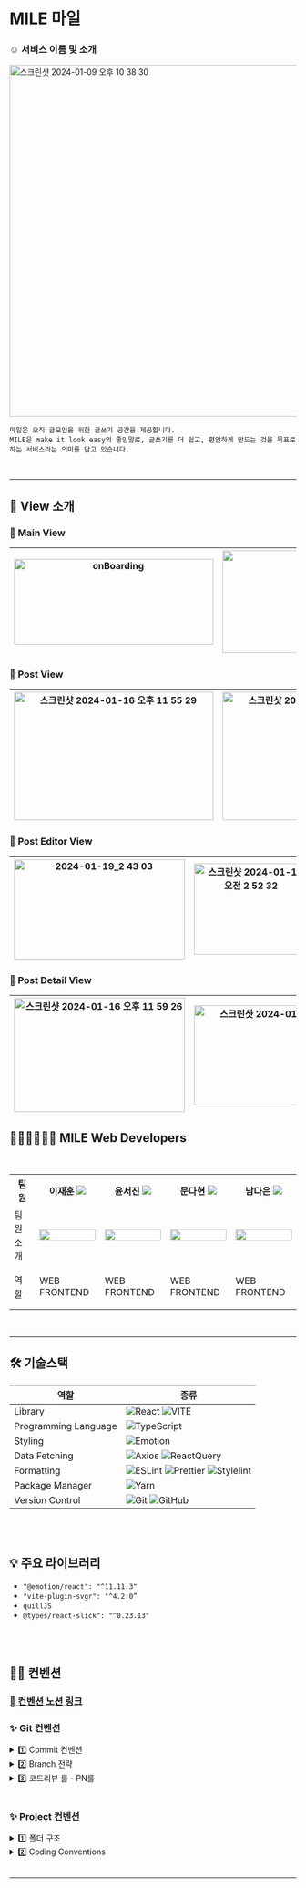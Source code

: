 <h1> MILE 마일 </h1>

<h3> ☺️ 서비스 이름 및 소개 </h3>

<img width="617" alt="스크린샷 2024-01-09 오후 10 38 30" src="https://github.com/Mile-Writings/Mile-Client/assets/96781926/f0e19f20-6390-4f3b-b0bf-bdfcf5d61b13">

```
마일은 오직 글모임을 위한 글쓰기 공간을 제공합니다.
MILE은 make it look easy의 줄임말로, 글쓰기를 더 쉽고, 편안하게 만드는 것을 목표로 하는 서비스라는 의미를 담고 있습니다.
```

<br/>
<hr/>

## 👀 View 소개
### 🌱 Main View

| <img width="350" height="150" alt="onBoarding" src="https://github.com/Mile-Writings/Mile-Client/assets/96781926/a25259cb-ac43-4caf-b9e7-9a5ed672fee2"> | <img width="350" height="180" alt="Carousel" src="https://github.com/Mile-Writings/Mile-Client/assets/96781926/b44ae0a2-dea6-4b99-bef3-6474ab5dc267"> | <img width="350" height="150" alt="q a" src="https://github.com/Mile-Writings/Mile-Client/assets/96781926/e1e28047-8aa7-498d-8e88-216b686277fa"> |
| :---: | :---: | :---: |


### 🌱 Post View

| <img width="350" height="225" alt="스크린샷 2024-01-16 오후 11 55 29" src="https://github.com/Mile-Writings/Mile-Client/assets/96781926/b1c2eb99-88b3-49da-89bf-2bdf3d1848b8"> | <img width="350" height="225" alt="스크린샷 2024-01-16 오후 11 03 12" src="https://github.com/Mile-Writings/Mile-Client/assets/96781926/28bfcf61-af14-4a7b-b5e0-b12aa3be162f"> |
| :---: | :---: |


### 🌱 Post Editor View

| <img width="300" height="175" alt="2024-01-19_2 43 03" src="https://github.com/Mile-Writings/Mile-Client/assets/96781926/a73d5f69-f05b-42dc-854a-f1a11ab860d2"> | <img width="200" height="160" alt="스크린샷 2024-01-18 오전 2 52 32" src="https://github.com/Mile-Writings/Mile-Client/assets/96781926/af436953-7232-4ee5-8980-94ecac1e0721"> | <img width="300" height="175" alt="스크린샷 2024-01-19 오후 5 53 11" src="https://github.com/Mile-Writings/Mile-Client/assets/96781926/2850e86f-9ad4-4ebb-be47-db506eef65ea"> |
| :---: | :---: | :---: |

### 🌱 Post Detail View

| <img width="300" height="200" alt="스크린샷 2024-01-16 오후 11 59 26" src="https://github.com/Mile-Writings/Mile-Client/assets/96781926/a8ae7703-0982-4141-b39e-7e2342b4fd8e"> | <img width="350" height="175" alt="스크린샷 2024-01-16 오후 11 09 39" src="https://github.com/Mile-Writings/Mile-Client/assets/96781926/80dd545a-bbe3-4fcf-a1fe-6ecb4968c594"> |
| :---: | :---: |


<h2>👩🏻‍💻🧑🏻‍💻 MILE Web Developers </h2>
<br/>

<div align="center">
<table>
<th>팀원</th>
    <th> 이재훈 <a href="https://github.com/ljh0608"><img src="https://img.shields.io/badge/Github-181717?style=flat-square&logo=Github&logoColor=white"/><a></th>
	<th> 윤서진 <a href="https://github.com/se0jinYoon"><img src="https://img.shields.io/badge/Github-181717?style=flat-square&logo=Github&logoColor=white"/></a></th>
    <th> 문다현 <a href="https://github.com/moondda"><img src="https://img.shields.io/badge/Github-181717?style=flat-square&logo=Github&logoColor=white"/></a></th>
    <th> 남다은 <a href="https://github.com/namdaeun"><img src="https://img.shields.io/badge/Github-181717?style=flat-square&logo=Github&logoColor=white"/></a></th>
    <tr>
    <td> 팀원 소개 </td>
    	<td><img src="https://avatars.githubusercontent.com/u/81609304?v=4" width="100%"></td>
    	<td><img src="https://avatars.githubusercontent.com/u/109661444?v=4" width="100%"></td>
      <td><img src="https://avatars.githubusercontent.com/u/93575538?v=4" width="100%"></td>
    	<td><img src="https://avatars.githubusercontent.com/u/96781926?v=4" width="100%"></td>
    </tr>
    <tr>
	<td> 역할 </td>
	<td>
		<p>WEB FRONTEND</p>
	</td>
	<td>
		<p>WEB FRONTEND</p>
	</td>
	<td>
		<p>WEB FRONTEND</p>
	</td>
    <td>
		<p>WEB FRONTEND</p>
	</td>
    </tr>
    </table>
</div>

<br/>
<hr/>

<h2> 🛠 기술스택 </h2>

| 역할                 | 종류                                                                                                                                                                                                                                                                                                                          |
| -------------------- | ----------------------------------------------------------------------------------------------------------------------------------------------------------------------------------------------------------------------------------------------------------------------------------------------------------------------------- |
| Library              | ![React](https://img.shields.io/badge/React-61DAFB?style=for-the-badge&logo=React&logoColor=white) ![VITE](https://img.shields.io/badge/VITE-646CFF?style=for-the-badge&logo=Vite&logoColor=white)                                                                                                                                                                                                                             |
| Programming Language | ![TypeScript](https://img.shields.io/badge/TypeScript-3178C6.svg?style=for-the-badge&logo=TypeScript&logoColor=white)                                                                                                                                                                                                         |
| Styling              | ![Emotion](https://img.shields.io/badge/emotion-DB7093?style=for-the-badge&logo=Emotion&logoColor=white)                                                                                                                                                                                                                      |
| Data Fetching        | ![Axios](https://img.shields.io/badge/Axios-5A29E4?style=for-the-badge&logo=Axios&logoColor=white) ![ReactQuery](https://img.shields.io/badge/ReactQuery-FF4154?style=for-the-badge&logo=ReactQuery&logoColor=white)                                                                                                                                                                                                                           |
| Formatting           | ![ESLint](https://img.shields.io/badge/ESLint-4B3263?style=for-the-badge&logo=eslint&logoColor=white) ![Prettier](https://img.shields.io/badge/Prettier-F7B93E?style=for-the-badge&logo=prettier&logoColor=white) ![Stylelint](https://img.shields.io/badge/stylelint-000?style=for-the-badge&logo=stylelint&logoColor=white) |
| Package Manager      | ![Yarn](https://img.shields.io/badge/Yarn-2C8EBB?style=for-the-badge&logo=yarn&logoColor=white)                                                                                                                                                                                                                               |
| Version Control      | ![Git](https://img.shields.io/badge/git-%23F05033.svg?style=for-the-badge&logo=git&logoColor=white) ![GitHub](https://img.shields.io/badge/github-%23121011.svg?style=for-the-badge&logo=github&logoColor=white)                                                                                                              |

<br />
<br />
<h2> 💡 주요 라이브러리 </h2>


- `"@emotion/react": "^11.11.3"` <br />
- `"vite-plugin-svgr": "^4.2.0”` <br />
- `quillJS` <br />
- `@types/react-slick": "^0.23.13"`


<br/>
<br />

## ✍🏻 컨벤션

### [📏 컨벤션 노션 링크](https://unnamedwritings.notion.site/4428b3ba2d4b48f4b5e9e0c1eac53535?pvs=4)

### ✨ Git 컨벤션

<details>
<summary>  1️⃣ Commit 컨벤션  </summary>

<br />
<strong>Commit Type</strong>

<br />

```
type: subject 
type과 콜론 후 한칸 띄고 subject 
```

- **Commit 메시지 종류 설명**

| 제목     | 내용                                        |
| -------- | ------------------------------------------- |
| init     | 브랜치 첫 커밋                              |
| feat     | 새로운 기능에 대한 커밋                     |
| fix      | 버그 수정에 대한 커밋                       |
| build    | 빌드 관련 파일 수정에 대한 커밋             |
| chore    | 그 외 자잘한 수정에 대한 커밋               |
| docs     | 문서 수정에 대한 커밋                       |
| style    | 코드 스타일 혹은 포맷 등에 관한 커밋 |
| refactor | 코드 리팩토링에 대한 커밋                   |
| etc      | 위에 해당하지 않는 모든 변경(가능한 x) |
| test     | 테스트 코드 추가, 삭제, 변경 |

<br/>

</details>

<details>
<summary> 2️⃣ Branch 전략 </summary>

- `Git-Flow` 전략
- 브랜치 운영
    - `main` : 완전히 안전하다고 판단되었을 때, 즉 배포가 가능한 최종 merge하는 곳
    - `develop` : 배포하기 전 개발 중일 때 각자의 브랜치에서 merge하는 브랜치
    - `feat/#issue/기능명`: feature 브랜치. 새로운 기능 개발. 개발이 완료되면 develop 브랜치로 병합
    - `fix/#issue/기능명` : feature브랜치 생성 후 버그가 생겼을 때 수정하는 브랜치
  ```jsx
  main
    ㄴ develop
      ㄴ feat/#이슈번호/기능명(camelCase)
  ```

<br/>

</details>

<details>
<summary> 3️⃣ 코드리뷰 룰 - PN룰  </summary>
  - 뱅크샐러드에서 사용하고 있는 코드리뷰 룰인 PN룰을 사용해서 코드리뷰에서 필요한 커뮤니케이션 비용을 최소화하고자 했습니다.

</details>

<br/>

### ✨ Project 컨벤션

<details>
<summary >1️⃣ 폴더 구조 </summary>

- 사용되는 파일을 가까이 모아서 배치

```tsx
|-- 📁 node_modules
|-- 📁 public
|-- 📁 src
    |-- 📁 assets
	  |   |-- 📁 svgs
	  |   |-- 📁 images
    |-- 📁 components
	  |   |-- 📁 commons (button , input 등 재사용의 가장 작은 단위
	  |   |-- 📁 icons(React Icon Components)
    |-- 📁 pages
    |	|   |-- 📁error
    |	|   |-- 📁login
    |	|   |-- 📁main
    |   |       |-- 📁apis
    |   |    	|-- 📁components
    |   |    	|-- 📁types
    |   |    	|-- 📁constants
    |   |    	|-- 📁styles
    |   |	|-- 📁types
    |   |    	|-- Main.tsx
    |   |   |-- 📁postDetail
    |   |       |-- 📁apis
    |   |    	|-- 📁components
    |   |    	|-- 📁constants
    |   |	|-- 📁hooks
    |   |    	|-- postDetail.tsx
    |   |   |-- 📁postEditor
    |   |       |-- 📁apis
    |   |    	|-- 📁components
    |   |    	|-- 📁constants
    |   |	|-- 📁hooks
    |   |    	|-- postEditor.tsx
    |   |   |-- 📁postPage
    |   |       |-- 📁apis
    |   |    	|-- 📁components
    |   |    	|-- 📁constants
    |   |	|-- 📁types
    |   |    	|-- postPage.tsx
    |   |   |-- 📁groupFeed
    |   |       |-- 📁apis
    |   |    	|-- 📁carousels
    |   |    	|-- 📁components
    |   |    	|-- 📁constants
    |   |	|-- 📁hooks
    |   |    	|-- groupFeed.tsx
    |   |  
    |   |   
    |   |
    |-- 📁 hooks (커스텀 훅을 담아두는 폴더)
    |-- 📁 styles ( GlobalStyles , theme.ts )
    |-- 📁 utils ( 재사용이 높은 함수모음 폴더 )
    |   |-- 📁 apis
    |   |-- 📁 mocks
    |-- 📁 types
    |-- Router.tsx (라우터 파일)
    |-- App.tsx
    |-- main.tsx
|-- .eslintrc.json
|-- .gitignore
|-- .prettierrc
|-- README.md
|-- package.json
|-- tsconfig.json
|-- yarn.lock
...
```

<br/>

</details>

<details>
<summary >2️⃣ Coding Conventions </summary>

## 1. 컴포넌트
- rafce
- 의미없는 div 또는 컴포넌트 최상단은 fragment 사용하기
- children이 불필요할 땐 selfClosing 사용하기 `<Component/>`

| 구분                                              | 네이밍 규칙              |
| ------------------------------------------------- | ------------------------ |
| 리액트 컴포넌트 파일 명                           | PascalCase               |
| 그 외(컴포넌트 x) 파일 명 (ex. 하위 폴더, 페이지) | camelCase                |




<br/>

## 2. 폴더명
- 소문자로 시작하기
- 뒤에 s 붙이기
- camelCase

<br />

## 3. 타입
- extends로 확장할 수 있을 땐 interface
- intersection union으로 합칠 수 있을 땐 type 키워드 사용
- PascalCase 사용
- 공통 타입아니면 컴포넌트 상단에 기입

<br />

## 4. 변수
- var 금지.
- `const` → `let` 순서로 위부터 선언.
- 변수를 조합하여 문자열 생성시 “+ “ 금지. → 리터럴 사용(백틱 ```)
- 상수는 영문 대문자 스네이크케이스 : `API_KEY`
- 변수명 : 의미 + 간결함. “알잘딱”
    - 예시 : 배열에 Arr 보다는 변수s = fruits, userlists 등등
- **만약 변수에 할당되는 값이 boolean인 경우에는 is를 접두사로 붙인다.**
    - isActive 같이 is 키워드는 boolean에만 적용
- map 사용시 변동되는 리스트라면 key값을 고유하게 잘 설정해주기 index사용금지

<br />

## 5. 함수
- 함수명 : 어떤 일을 하는지 명확히 묘사. 동사+명사의 형식.

| 구분                                              |  의미                  |
| ------------------------------------------------- | ------------------------ |
| `get`                           | 어떤 값을 얻는 함수               |
| `create` | 갖고 있는 변수를 활용, 새로운 값과 변수를 만듦                |
| `check` | 함수 안의 로직을 확인 |
| `handle` | 이벤트 핸들링 함수 - 이벤트 핸들링 함수가 많을때는 동작까지 포함 |
| `has`~ | boolean값 반환시 |
| 그 외 | 기능을 분명하게 드러내도록 네이밍 |

- 유틸함수는 반환값을 기준으로 이름 네이밍
    - boolean값 반환시 has—-  ex) hasEmail = email이 존재하는지 여부를 반환하는 함수
- 중복함수는 utils 폴더에 모아서 재사용한다.
- 되도록 화살표 함수를 사용한다.

<br />

## 6. 메소드
- 배열 복사시 →  스프레드 연산자(…) 사용
    - `const copys = […originals]`
- for 보단, `forEach`/`map`을 사용
- 구조 분해 할당을 적극 이용
```typescript
interface voteAllInfoPropType {
  date: number;
}

interface userDataPropsTypes {
	userName:string;
	userBirth:string;
}

export default function MonthVoting(props: voteAllInfoPropType){
  const { date } = props;
 ...
}

function checkIsUser({userName, userBirth}:userDataPropsTypes){

}
```

- 불필요한 반복문 지양 : filter, array.include() 등
    - 조건부로 데이터를 확인하거나 뽑아야하는 로직을 사용할 때에는 `Map` 이나 `Object`처럼 `key`값을 이용해서 원소를 찾는 자료형을 이용하는것을 고려해보거나,
    - 배열을 순회하지 않고 index로 바로 접근할 수 있는 방법이 없는지 고려.

<br />

## 7. Style
- 최대한 시맨틱 태그 잘 활용하기.

**Emotion** <br />
- style 파일을 분리하지 않음 →  s dot 네이밍 사용하지 않기 → DX 상승
- st 객체 사용하지 않기
- 선택자 사용하지 않기, className 사용하지 않기 → 최대한 다 스타일드 컴포넌트로
  
- 컴포넌트 네이밍
- 컴포넌트를 감싸는 컴포넌트 : `Wrapper` → `Layout` → `Container` → `Box`
- svg 파일 사용시 : svg네이밍은 Ic로 해준뒤, 스타일드 컴포넌트 네이밍에 Icon 붙여주기.

| 태그                                              |  의미                  |
| ------------------------------------------------- | ------------------------ |
| `div`                           | '컴포넌트명'Box               |
| `section` | '컴포넌트명' Section                |
| `ul` | 함수 안의 로직을 확인 |
| `li` | '컴포넌트명' Item |
| `p` | '컴포넌트명' Text |
| `span` | '컴포넌트명'Span |


</details>

<br/>
<hr>


